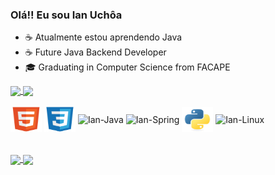 ### Olá!! Eu sou Ian Uchôa

- ☕ Atualmente estou aprendendo Java
- ☕ Future Java Backend Developer
- 🎓 Graduating in Computer Science from FACAPE
 
<a href="https://github.com/ErickssonUchoa/github-readme-stats">
  <img height=180 align="center" src="https://github-readme-stats.vercel.app/api?username=ErickssonUchoa&theme=tokyonight" />
</a>
<a href="https://github.com/ErickssonUchoa/convoychat">
  <img height=180 align="center" src="https://github-readme-stats.vercel.app/api/top-langs?username=ErickssonUchoa&hide_progress=true&langs_count=8&card_width=320&theme=tokyonight" />
</a><br>

 <div style="display: inline_block"><br>
  <img align="center" alt="Ian-HTML" height="40" width="50" src="https://raw.githubusercontent.com/devicons/devicon/master/icons/html5/html5-original.svg">
  <img align="center" alt="Ian-CSS" height="40" width="50" src="https://raw.githubusercontent.com/devicons/devicon/master/icons/css3/css3-original.svg">
   <img align="center" alt="Ian-Java" height="40" width="50" src="https://cdn.jsdelivr.net/gh/devicons/devicon/icons/java/java-original.svg" />
   <img align="center" alt="Ian-Spring" height="40" width="50" src="https://cdn.jsdelivr.net/gh/devicons/devicon/icons/spring/spring-original-wordmark.svg" />
  <img align="center" alt="IAn-Python" height="40" width="50" src="https://raw.githubusercontent.com/devicons/devicon/master/icons/python/python-original.svg">
   <img align="center" alt="Ian-Linux" height="40" width="50" src="https://cdn.jsdelivr.net/gh/devicons/devicon/icons/linux/linux-original.svg" />
</div><br><br>

<a href="https://github.com/anuraghazra/github-readme-stats">
  <img align="center" src="https://github-readme-stats.vercel.app/api/pin/?username=ErickssonUchoa&repo=Projeto-DoctorCare&theme=tokyonight" />
</a>
<a href="https://github.com/anuraghazra/convoychat">
  <img align="center" src="https://github-readme-stats.vercel.app/api/pin/?username=ErickssonUchoa&repo=Java-Worker&theme=tokyonight" />
</a>
